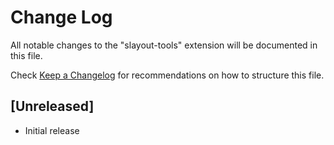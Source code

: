 # Change Log

All notable changes to the "slayout-tools" extension will be documented in this file.

Check [Keep a Changelog](http://keepachangelog.com/) for recommendations on how to structure this file.

## [Unreleased]

- Initial release